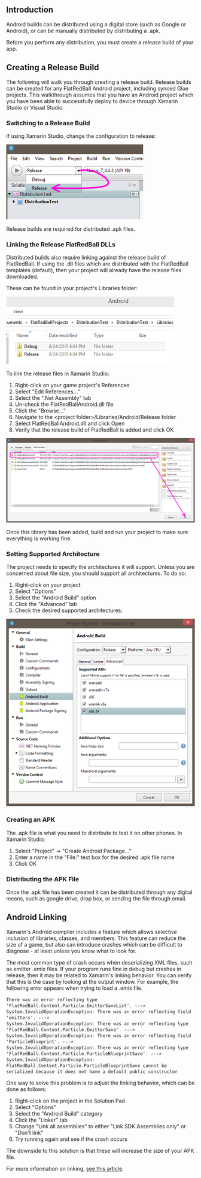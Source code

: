 ## Introduction

Android builds can be distributed using a digital store (such as Google or Android), or can be manually distributed by distributing a .apk.

Before you perform any distribution, you must create a release build of your app.

## Creating a Release Build

The following will walk you through creating a release build. Release builds can be created for any FlatRedBall Android project, including synced Glue projects. This walkthrough assumes that you have an Android project which you have been able to successfully deploy to device through Xamarin Studio or Visual Studio.

### Switching to a Release Build

If using Xamarin Studio, change the configuration to release:

![XamarinRelease.png](/media/migrated_media-XamarinRelease.png)

Release builds are required for distributed .apk files.

### Linking the Release FlatRedBall DLLs

Distributed builds also require linking against the release build of FlatRedBall. If using the .dll files which are distributed with the FlatRedBall templates (default), then your project will already have the release files downloaded.

These can be found in your project's Libraries folder:

![ReleaseAndDebug.PNG](/media/migrated_media-ReleaseAndDebug.PNG)

To link the release files in Xamarin Studio:

1.  Right-click on your game project's References
2.  Select "Edit References..."
3.  Select the ".Net Assembly" tab
4.  Un-check the FlatRedBallAndroid.dll file
5.  Click the "Browse..."
6.  Navigate to the \<project folder\>/Libraries/Android/Release folder
7.  Select FlatRedBallAndroid.dll and click Open
8.  Verify that the release build of FlatRedBall is added and click OK

![VerifyReleaseAndroidDll.png](/media/migrated_media-VerifyReleaseAndroidDll.png)

Once this library has been added, build and run your project to make sure everything is working fine.

### Setting Supported Architecture

The project needs to specify the architectures it will support. Unless you are concerned about file size, you should support all architectures. To do so:

1.  Right-click on your project
2.  Select "Options"
3.  Select the "Android Build" option
4.  Click the "Advanced" tab
5.  Check the desired supported architectures:

![SupportedReleaseArchitectures.PNG](/media/migrated_media-SupportedReleaseArchitectures.PNG)

### Creating an APK

The .apk file is what you need to distribute to test it on other phones. In Xamarin Studio:

1.  Select "Project" -\> "Create Android Package..."
2.  Enter a name in the "File:" text box for the desired .apk file name
3.  Click OK

### Distributing the APK File

Once the .apk file has been created it can be distributed through any digital means, such as google drive, drop box, or sending the file through email.

## Android Linking

Xamarin's Android compiler includes a feature which allows selective inclusion of libraries, classes, and members. This feature can reduce the size of a game, but also can introduce crashes which can be difficult to diagnose - at least unless you know what to look for.

The most common type of crash occurs when deserializing XML files, such as emitter .emix files. If your program runs fine in debug but crashes in release, then it may be related to Xamarin's linking behavior. You can verify that this is the case by looking at the output window. For example, the following error appears when trying to load a .emix file.

    There was an error reflecting type 'FlatRedBall.Content.Particle.EmitterSaveList'. ---> 
    System.InvalidOperationException: There was an error reflecting field 'emitters'. ---> 
    System.InvalidOperationException: There was an error reflecting type 'FlatRedBall.Content.Particle.EmitterSave'. ---> 
    System.InvalidOperationException: There was an error reflecting field 'ParticleBlueprint'. ---> 
    System.InvalidOperationException: There was an error reflecting type 'FlatRedBall.Content.Particle.ParticleBlueprintSave'. ---> 
    System.InvalidOperationException: FlatRedBall.Content.Particle.ParticleBlueprintSave cannot be serialized because it does not have a default public constructor

One way to solve this problem is to adjust the linking behavior, which can be done as follows:

1.  Right-click on the project in the Solution Pad
2.  Select "Options"
3.  Select the "Android Build" category
4.  Click the "Linker" tab
5.  Change "Link all assemblies" to either "Link SDK Assemblies only" or "Don't link"
6.  Try running again and see if the crash occurs

The downside to this solution is that these will increase the size of your APK file.

For more information on linking, [see this article](http://developer.xamarin.com/guides/android/advanced_topics/linking/).
